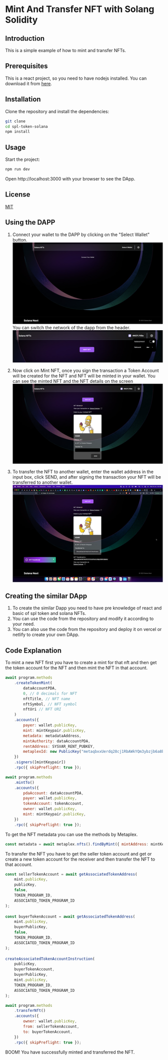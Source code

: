 # Mint And Transfer NFT with Solang Solidity

## Introduction

This is a simple example of how to mint and transfer NFTs.

## Prerequisites

This is a react project, so you need to have nodejs installed. You can download it from [here](https://nodejs.org/en/download/).

## Installation

Clone the repository and install the dependencies:

```bash
git clone
cd spl-token-solana
npm install
```

## Usage

Start the project:

```bash
npm run dev
```

Open http://localhost:3000 with your browser to see the DApp.

## License

[MIT](https://choosealicense.com/licenses/mit/)

## Using the DAPP

1. Connect your wallet to the DAPP by clicking on the "Select Wallet" button.
   ![Alt text](image.png)
   You can switch the network of the dapp from the header.
   ![Alt text](image-1.png)

2. Now click on Mint NFT, once you sign the transaction a Token Account will be created for the NFT and NFT will be minted in your wallet.
   You can see the minted NFT and the NFT details on the screen
   ![Alt text](image-2.png)

3. To transfer the NFT to another wallet, enter the wallet address in the input box, click SEND, and after signing the transaction your NFT will be transferred to another wallet.
   ![Alt text](image-3.png)

## Creating the similar DApp

1. To create the similar Dapp you need to have pre knowledge of react and basic of spl token and solana NFTs.
2. You can use the code from the repository and modify it according to your need.
3. You can also use the code from the repository and deploy it on vercel or netlify to create your own DApp.

## Code Explanation

To mint a new NFT first you have to create a mint for that nft and then get the token account for the NFT and then mint the NFT in that account.

```javascript
await program.methods
    .createTokenMint(
        dataAccountPDA,
        0, // 0 decimals for NFT
        nftTitle, // NFT name
        nftSymbol, // NFT symbol
        nftUri // NFT URI
    )
    .accounts({
        payer: wallet.publicKey,
        mint: mintKeypair.publicKey,
        metadata: metadataAddress,
        mintAuthority: dataAccountPDA,
        rentAddress: SYSVAR_RENT_PUBKEY,
        metaplexId: new PublicKey("metaqbxxUerdq28cj1RbAWkYQm3ybzjb6a8bt518x1s"),
    })
    .signers([mintKeypair])
    .rpc({ skipPreflight: true });
```

```javascript
await program.methods
    .mintTo()
    .accounts({
        pdaAccount: dataAccountPDA,
        payer: wallet.publicKey,
        tokenAccount: tokenAccount,
        owner: wallet.publicKey,
        mint: mintKeypair.publicKey,
    })
    .rpc({ skipPreflight: true });
```

To get the NFT metadata you can use the methods by Metaplex.

```javascript
const metadata = await metaplex.nfts().findByMint({ mintAddress: mintKeypair.publicKey, tokenOwner: wallet.publicKey });
```

To transfer the NFT you have to get the seller token account and get or create a new token account for the receiver and then transfer the NFT to that account.

```javascript
const sellerTokenAccount = await getAssociatedTokenAddress(
    mint.publicKey,
    publicKey,
    false,
    TOKEN_PROGRAM_ID,
    ASSOCIATED_TOKEN_PROGRAM_ID
);

const buyerTokenAccount = await getAssociatedTokenAddress(
    mint.publicKey,
    buyerPublicKey,
    false,
    TOKEN_PROGRAM_ID,
    ASSOCIATED_TOKEN_PROGRAM_ID
);

createAssociatedTokenAccountInstruction(
    publicKey,
    buyerTokenAccount,
    buyerPublicKey,
    mint.publicKey,
    TOKEN_PROGRAM_ID,
    ASSOCIATED_TOKEN_PROGRAM_ID
);
```

```javascript
await program.methods
    .transferNft()
    .accounts({
        owner: wallet.publicKey,
        from: sellerTokenAccount,
        to: buyerTokenAccount,
    })
    .rpc({ skipPreflight: true });
```

BOOM! You have successfully minted and transferred the NFT.

```

```
